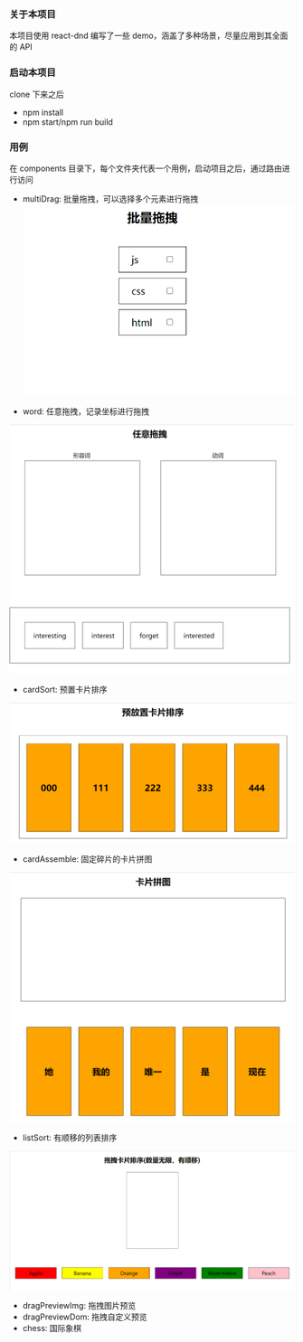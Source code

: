 ### 关于本项目

本项目使用 react-dnd 编写了一些 demo，涵盖了多种场景，尽量应用到其全面的 API

### 启动本项目

clone 下来之后

- npm install
- npm start/npm run build

### 用例

在 components 目录下，每个文件夹代表一个用例，启动项目之后，通过路由进行访问

- multiDrag: 批量拖拽，可以选择多个元素进行拖拽
  ![](./src/assets/批量拖拽.gif)

- word: 任意拖拽，记录坐标进行拖拽

![](./src/assets/任意拖拽.gif)

- cardSort: 预置卡片排序

![](./src/assets/%E9%A2%84%E7%BD%AE%E5%8D%A1%E7%89%87%E6%8E%92%E5%BA%8F.gif)

- cardAssemble: 固定碎片的卡片拼图

![](./src/assets/%E5%8D%A1%E7%89%87%E6%8B%BC%E5%9B%BE.gif)

- listSort: 有顺移的列表排序

![](./src/assets/拖拽卡片排序.gif)

- dragPreviewImg: 拖拽图片预览
- dragPreviewDom: 拖拽自定义预览
- chess: 国际象棋

